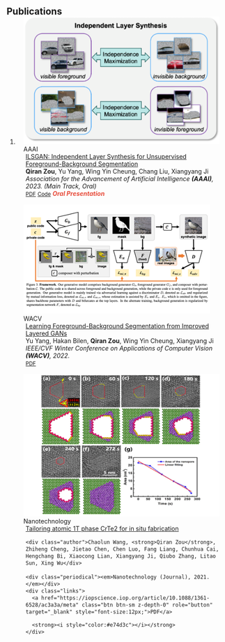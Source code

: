 <h2 id="publications" style="margin: 2px 0px -15px;">Publications</h2>

<div class="publications">
<ol class="bibliography">

<li>
  
<div class="pub-row">

  <div class="col-sm-3 abbr" style="position: relative;padding-right: 15px;padding-left: 15px;">
    <img src="assets/img/ILSGAN-homepage-pub.png" class="teaser img-fluid z-depth-1">
    <abbr class="badge">AAAI</abbr>
  </div>

  <div class="col-sm-9" style="position: relative;padding-right: 15px;padding-left: 20px;">
    <div class="title"><a href="https://arxiv.org/pdf/2211.13974.pdf">ILSGAN: Independent Layer Synthesis for Unsupervised Foreground-Background Segmentation</a></div>
    <div class="author"><strong>Qiran Zou</strong>, Yu Yang, Wing Yin Cheung, Chang Liu, Xiangyang Ji</div>
    <div class="periodical"><em>Association for the Advancement of Artificial Intelligence <strong>(AAAI)</strong>, 2023. (Main Track, Oral) </em></div>
    <div class="links">
      <a href="https://arxiv.org/pdf/2211.13974.pdf" class="btn btn-sm z-depth-0" role="button" target="_blank" style="font-size:12px;">PDF</a>
      <a href="https://github.com/qrzou/ILSGAN" class="btn btn-sm z-depth-0" role="button" target="_blank" style="font-size:12px;">Code</a>
<!--       <a href="https://class-il.mpi-inf.mpg.de/mnemonics/" class="btn btn-sm z-depth-0" role="button" target="_blank" style="font-size:12px;">Project Page</a> -->
<!--       <a href="https://dblp.uni-trier.de/rec/conf/cvpr/LiuSLSS20.html?view=bibtex" class="btn btn-sm z-depth-0" role="button" target="_blank" style="font-size:12px;">BibTex</a> -->
      <strong><i style="color:#e74d3c">Oral Presentation</i></strong>
    </div>
  </div>
</div>

<br>
  
<div class="pub-row">
  <div class="col-sm-3 abbr" style="position: relative;padding-right: 15px;padding-left: 15px;">
    <img src="assets/img/Impr.LayeredGAN.png" class="teaser img-fluid z-depth-1">
    <abbr class="badge">WACV</abbr>
  </div>
  <div class="col-sm-9" style="position: relative;padding-right: 15px;padding-left: 20px;">
    <div class="title"><a href="https://arxiv.org/pdf/2104.00483.pdf">Learning Foreground-Background Segmentation from Improved Layered GANs</a></div>
    <div class="author">Yu Yang, Hakan Bilen, <strong>Qiran Zou</strong>, Wing Yin Cheung, Xiangyang Ji</div>
    <div class="periodical"><em>IEEE/CVF Winter Conference on Applications of Computer Vision <strong>(WACV)</strong>, 2022. </em></div>
    <div class="links">
      <a href="https://arxiv.org/pdf/2104.00483.pdf" class="btn btn-sm z-depth-0" role="button" target="_blank" style="font-size:12px;">PDF</a>
<!--       <a href="https://github.com/qrzou/ILSGAN" class="btn btn-sm z-depth-0" role="button" target="_blank" style="font-size:12px;">Code</a> -->
<!--       <a href="https://class-il.mpi-inf.mpg.de/mnemonics/" class="btn btn-sm z-depth-0" role="button" target="_blank" style="font-size:12px;">Project Page</a> -->
<!--       <a href="https://dblp.uni-trier.de/rec/conf/cvpr/LiuSLSS20.html?view=bibtex" class="btn btn-sm z-depth-0" role="button" target="_blank" style="font-size:12px;">BibTex</a> -->
      <strong><i style="color:#e74d3c"></i></strong>
    </div>
  </div>
</div>

<br>
  
<div class="pub-row">
  <div class="col-sm-3 abbr" style="position: relative;padding-right: 15px;padding-left: 15px;">
    <img src="assets/img/tailoring-TEM.png" class="teaser img-fluid z-depth-1">
    <abbr class="badge">Nanotechnology</abbr>
  </div>
  <div class="col-sm-9" style="position: relative;padding-right: 15px;padding-left: 20px;">
    <div class="title"><a href="https://iopscience.iop.org/article/10.1088/1361-6528/ac3a3a/meta">Tailoring atomic 1T phase CrTe2 for in situ fabrication</a></div>
    
    <div class="author">Chaolun Wang, <strong>Qiran Zou</strong>, Zhiheng Cheng, Jietao Chen, Chen Luo, Fang Liang, Chunhua Cai, Hengchang Bi, Xiaocong Lian, Xiangyang Ji, Qiubo Zhang, Litao Sun, Xing Wu</div>
    
    <div class="periodical"><em>Nanotechnology (Journal), 2021. </em></div>
    <div class="links">
      <a href="https://iopscience.iop.org/article/10.1088/1361-6528/ac3a3a/meta" class="btn btn-sm z-depth-0" role="button" target="_blank" style="font-size:12px;">PDF</a>
<!--       <a href="https://github.com/qrzou/ILSGAN" class="btn btn-sm z-depth-0" role="button" target="_blank" style="font-size:12px;">Code</a> -->
<!--       <a href="https://class-il.mpi-inf.mpg.de/mnemonics/" class="btn btn-sm z-depth-0" role="button" target="_blank" style="font-size:12px;">Project Page</a> -->
<!--       <a href="https://dblp.uni-trier.de/rec/conf/cvpr/LiuSLSS20.html?view=bibtex" class="btn btn-sm z-depth-0" role="button" target="_blank" style="font-size:12px;">BibTex</a> -->
      <strong><i style="color:#e74d3c"></i></strong>
    </div>
  </div>
</div>


 

</li>
  
<br>

</ol>
</div>

